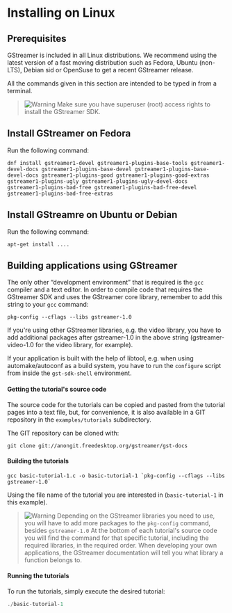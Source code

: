 # Installing on Linux

## Prerequisites

GStreamer is included in all Linux distributions. We recommend using the latest version of a fast moving distribution such as Fedora, Ubuntu (non-LTS), Debian sid or OpenSuse to get a recent GStreamer release.

All the commands given in this section are intended to be typed in from
a terminal.

> ![Warning](images/icons/emoticons/warning.png)
Make sure you have superuser (root) access rights to install the GStreamer SDK.

## Install GStreamer on Fedora

Run the following command:

```
dnf install gstreamer1-devel gstreamer1-plugins-base-tools gstreamer1-devel-docs gstreamer1-plugins-base-devel gstreamer1-plugins-base-devel-docs gstreamer1-plugins-good gstreamer1-plugins-good-extras gstreamer1-plugins-ugly gstreamer1-plugins-ugly-devel-docs  gstreamer1-plugins-bad-free gstreamer1-plugins-bad-free-devel gstreamer1-plugins-bad-free-extras
```

## Install GStreamre on Ubuntu or Debian

Run the following command:

` apt-get install .... `

## Building applications using GStreamer

The only other “development environment” that is required is
the `gcc` compiler and a text editor. In order to compile code that
requires the GStreamer SDK and uses the GStreamer core library, remember
to add this string to your `gcc` command:

```
pkg-config --cflags --libs gstreamer-1.0
```

If you're using other GStreamer libraries, e.g. the video library, you
have to add additional packages after gstreamer-1.0 in the above string
(gstreamer-video-1.0 for the video library, for example).

If your application is built with the help of libtool, e.g. when using
automake/autoconf as a build system, you have to run
the `configure` script from inside the `gst-sdk-shell` environment.

#### Getting the tutorial's source code

The source code for the tutorials can be copied and pasted from the
tutorial pages into a text file, but, for convenience, it is also available
in a GIT repository in the `examples/tutorials` subdirectory.

The GIT repository can be cloned with:

```
git clone git://anongit.freedesktop.org/gstreamer/gst-docs
```

#### Building the tutorials

```
gcc basic-tutorial-1.c -o basic-tutorial-1 `pkg-config --cflags --libs gstreamer-1.0`
```

Using the file name of the tutorial you are interested in
(`basic-tutorial-1` in this example).

> ![Warning](images/icons/emoticons/warning.png) Depending on the GStreamer libraries you need to use, you will have to add more packages to the `pkg-config` command, besides `gstreamer-1.0`
> At the bottom of each tutorial's source code you will find the command for that specific tutorial, including the required libraries, in the required order.
> When developing your own applications, the GStreamer documentation will tell you what library a function belongs to.

#### Running the tutorials

To run the tutorials, simply execute the desired tutorial:

``` c
./basic-tutorial-1
```
